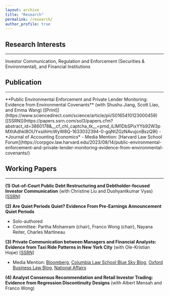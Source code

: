 ```yaml
---
layout: archive
title: "Research"
permalink: /research/
author_profile: true
---
```


## Research Interests
<hr style="border:1.7px gray">
Investor Communication, Regulation and Enforcement (Securities & Environmental), and Financial Institutions


<!-- <img align="left" src="https://stacey-choy.github.io/files/image11.png?raw=true" width="450px" />
-->
<!--<p align="center">
  <img src="https://stacey-choy.github.io/files/image11.png?raw=true"/>
</p> 


A growing number of companies have voluntarily developed and disclosed pre-earnings announcement quiet period policies. During quiet periods, companies restrict private communications with the investment community to prevent the selective disclosure of quarterly results. The details of quiet periods vary considerably across firms, potentially creating important variations in the private information shared with select parties. Using hand-collected data, this study examines determinants of quiet periods and their consequences on price discovery patterns and information asymmetry among investors. I find that firms (i) are more likely to adopt quiet periods when they face higher litigation risks and (ii) less likely to do so when they face higher investor demands for private access or when managers can profit from inside information leaks. Next, I show that quiet periods are associated with (i) increased investor reactions to earnings news by reducing the anticipatory price run-up before announcements and (ii) reduced information asymmetry among investors, consistent with a more level information playing field without selective disclosures. However, these patterns manifest only in the presence of effective SEC monitoring, which increases the credibility of voluntary quiet period commitments by making it costly for managers to deviate from their policies. In light of the increasing evidence of pervasive selective disclosures, these findings have policy implications. -->

## Publication 
<hr style="border:1.7px gray">
**Public Environmental Enforcement and Private Lender Monitoring: Evidence from Environmental Covenants** (with Shushu Jiang, Scott Liao, and Emma Wang) 
[[Print]](https://www.sciencedirect.com/science/article/pii/S0165410123000459) [[SSRN]](https://papers.ssrn.com/sol3/papers.cfm?abstract_id=3860178&__cf_chl_captcha_tk__=pmd_iLIM1DbSPixYYb92W3pMXtAdhkI8OUYxsiihHcWyW8Q-1633032394-0-gqNtZGzNAvujcnBszQ9l) 
  - *Journal of Accounting Economics*
  - Media Mention: [Harvard Law School Forum](https://corpgov.law.harvard.edu/2023/08/14/public-environmental-enforcement-and-private-lender-monitoring-evidence-from-environmental-covenants/)
<!--  - This paper examines whether and how public environmental enforcement affects private lenders’ monitoring efforts and the effectiveness of such monitoring. We capture lender monitoring using environmental covenants in loan agreements. Consistent with the prediction that stringent public environmental enforcement increases lenders’ monitoring incentives, we find that in the presence of higher environmental regulatory enforcement intensity, lenders are more likely to use environmental covenants when lending to polluting borrowers and when the loans are secured by real property collateral. Moreover, consistent with the prediction that stringent public environmental enforcement facilitates lender monitoring, we find that environmental covenants are more effective in reducing borrowers’ toxic chemical releases when environmental regulatory enforcement is stronger. Taken together, our findings corroborate the importance of public environmental enforcement in inducing lenders’ monitoring efforts, as well as the joint role of public enforcement and private lender monitoring in curbing corporate pollution. -->

## Working Papers 
<hr style="border:1.7px gray">

**(1) Out-of-Court Public Debt Restructuring and Debtholder-focused Investor Communication**
(with Christine Liu and Dushyantkumar Vyas) [[SSRN]](https://papers.ssrn.com/sol3/papers.cfm?abstract_id=4900833)
<!--  - We study how debtholder-focused investor communication activities impact public debt restructuring outcomes for financially distressed firms. Public debt tender and exchange offers are often an integral part of the restructuring of financially distressed firms. However, the success of such restructurings involves garnering consensus from a group of dispersed bondholders. We argue that focused debt-related investor communication activities (hereafter, “Debt IC”) play a pivotal role in reducing coordination frictions in the restructuring process. We find that Debt IC activities are positively associated with the likelihood of undergoing public debt restructuring over inaction or pursuing a costly Chapter 11 bankruptcy process. In addition, Debt IC activities can aid distressed borrowers in promoting participation in the proposed offers and achieving favorable restructured credit terms such as reductions in coupon rates. Cross-sectional analyses suggest that Debt IC is particularly effective in the presence of coordination frictions and information asymmetry. Furthermore, survival analysis provides modest evidence that Debt IC contributes positively to sustainable restructuring. Overall, these findings highlight the influential role of Debt IC activities in enhancing the effectiveness of restructuring efforts for financially distressed firms.-->



**(2) Are Quiet Periods Quiet? Evidence From Pre-Earnings Announcement Quiet Periods**
 - Solo-authored
 - Committee: Partha Mohanram (chair), Franco Wong (chair), Nayana Reiter, Charles Martineau


**(3) Private Communication between Managers and Financial Analysts: Evidence from Taxi Ride Patterns in New York City** 
(with Ole-Kristian Hope) [[SSRN]](https://papers.ssrn.com/sol3/papers.cfm?abstract_id=3920680)
  - Media Mention: [Bloomberg](https://www.bloomberg.com/news/newsletters/2021-05-25/elon-musk-wants-bitcoin-to-be-green-but-esg-is-all-relative-kp49d1tg?sref=gzf6vN4G),  [Columbia Law School Blue Sky Blog](https://clsbluesky.law.columbia.edu/2021/09/24/private-communication-between-managers-and-financial-analysts-evidence-from-taxi-ride-patterns-in-new-york-city/), [Oxford Business Law Blog](https://www.law.ox.ac.uk/business-law-blog/blog/2021/10/private-communication-between-managers-and-financial-analysts), [National Affairs](https://www.nationalaffairs.com//blog/detail/findings-a-daily-roundup/fully-invested)
<!--  - This study constructs a novel measure that aims to capture face-to-face private communications between firm managers and sell-side analysts by mapping detailed, large-volume taxi trip records from New York City to the GPS coordinates of companies and brokerages. Consistent with earnings releases prompting the need for private communications, we observe daily taxi ride volumes between companies and brokerages increase around earnings announcement dates (EAD). We find that the increase in ride volumes following EAD is negatively associated with analysts’ earnings forecast errors, with a more pronounced association when earnings announcements are bundled with more public disclosures. In contrast, the increase in ride volumes before EAD explains analysts’ downward adjustment of near-term earnings forecasts to create small positive earnings surprises. Taken together, our results suggest that analysts may learn different information depending on the timing and context of in-person meetings, which help them convey the company’s message to the investment community.-->


**(4) Analyst Consensus Recommendation and Retail Investor Trading: Evidence from Regression Discontinuity Designs** 
(with Albert Mensah and Franco Wong)

<!-- <div style="text-align: center;">
![alt text](https://stacey-choy.github.io/files/ubor tech.png?raw=true)
</div> -->




<!-- {% if author.googlescholar %}
  You can also find my articles on <u><a href="{{author.googlescholar}}">my Google Scholar profile</a>.</u>
{% endif %}
 -->
 
 
<!-- {% include base_path %} -->

<!-- {% for post in site.research reversed %}
  {% include archive-single.html %}
{% endfor %}
 -->




